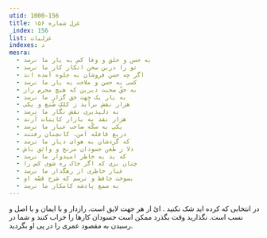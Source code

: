 ```yaml
---
utid: 1000-156
title: غزل شماره ۱۵۶
_index: 156
list: غزلیات
indexes: د
mesra:
  - به حسن و خلق و وفا کس به یار ما نرسد
  - تو را درین سخن انکار کار ما نرسد
  - اگر چه حسن فروشان به جلوه آمده اند
  - کسی به حسن و ملاحت به یار ما نرسد
  - به حقّ صحبت دیرین که هیچ محرم راز
  - به یار یک جهت حق گزار ما نرسد
  - هزار نقش برآید ز کلکِ صُنع و یکی
  - به دلپذیری نقش نگار ما نرسد
  - هزار نقد به بازار کاینات آرند
  - یکی به سکّه صاحب عیار ما نرسد
  - دریغ قافله اَمن، کانچنان رفتند
  - که گردشان به هوای دیار ما نرسد
  - دلا ز طعن حسودان مرنج و واثق باش
  - که بد به خاطر امیدوار ما نرسد
  - چنان بزی که اگر خاک ره شوی کس را
  - غبار خاطری از رهگذار ما نرسد
  - بسوخت حافظ و ترسم که شرح قصّه او
  - به سمع پادشه کامکار ما نرسد
---
```

در انتخابی که کرده اید شک نکنید . ائ ار هر جهت لایق است. رازدار و با ایمان و با اصل و نسب است. نگذارید وقت بگذرد ممکن است حسودان کارها را خراب کنند و شما در رسیدن به مقصود عمری را در پی او بگردید.

